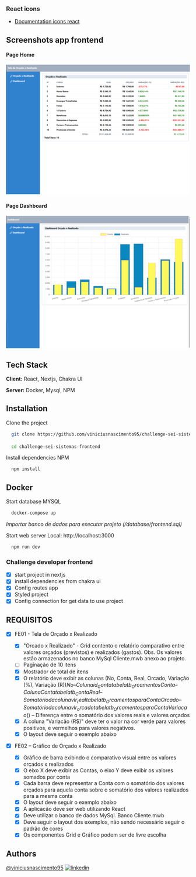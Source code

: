 ### React icons

- [Documentation icons react](https://react-icons.github.io/react-icons)

## Screenshots app frontend

#### Page Home

![Screenshot](./screenshots/1.orcVsreal.png)

#### Page Dashboard

![Screenshot](./screenshots/2.dashboard.png)

## Tech Stack

**Client:** React, Nextjs, Chakra UI

**Server:** Docker, Mysql, NPM

## Installation

Clone the project

```bash
  git clone https://github.com/viniciusnascimento95/challenge-sei-sistemas-frontend.git

  cd challenge-sei-sistemas-frontend
```

Install dependencies NPM

```bash
  npm install
```

## Docker

Start database MYSQL

```bash
  docker-compose up
```

_Importar banco de dados para executar projeto (/database/frontend.sql)_

Start web server Local: http://localhost:3000

```bash
  npm run dev
```

### Challenge developer frontend

- [x] start project in nextjs
- [x] install dependencies from chakra ui
- [x] Config routes app
- [x] Styled project
- [x] Config connection for get data to use project

## REQUISITOS

- [x] FE01 - Tela de Orçado x Realizado

  - [x] "Orcado x Realizado" - Grid contento o relatório comparativo entre valores orçados (previstos) e realizados (gastos). Obs. Os valores estão armazenados no banco MySql Cliente.mwb anexo ao projeto.
  - [ ] Paginação de 10 itens
  - [x] Mostrador de total de itens
  - [x] O relatório deve exibir as colunas (No, Conta, Real, Orcado, Variação (%), Variação (R$)) No – Coluna id_Conta tabela tb_Orcamentos Conta – Coluna Conta tabela tb_Conta Real – Somatório da coluna vlr_real tabela tb_Orcamentos para Conta  Orcado – Somatório da coluna vlr_orcado tabela tb_Orcamentos para Conta  Variacao (%) – Porcentagem da diferença entre o somatório dos valores reais e valores orçados Variacão (R$) – Diferença entre o somatório dos valores reais e valores orçados
  - [x] A coluna "Variacão (R$)" deve ter o valor na cor verde para valores positivos, e vermelhos para valores negativos.
  - [x] O layout deve seguir o exemplo abaixo

- [x] FE02 – Gráfico de Orçado x Realizado
  - [x] Gráfico de barra exibindo o comparativo visual entre os valores orçados x realizados
  - [x] O eixo X deve exibir as Contas, o eixo Y deve exibir os valores somados por conta
  - [x] Cada barra deve representar a Conta com o somatório dos valores orçados para aquela conta sobre o somatório dos valores realizados para a mesma conta
  - [x] O layout deve seguir o exemplo abaixo
  - [x] A aplicacão deve ser web utilizando React
  - [x] Deve utilizar o banco de dados MySql. Banco Cliente.mwb
  - [x] Deve seguir o layout dos exemplos, não sendo necessário seguir o padrão de cores
  - [x] Os componentes Grid e Gráfico podem ser de livre escolha

## Authors

[@viniciusnascimento95](https://www.github.com/viniciusnascimento95)
[![linkedin](https://img.shields.io/badge/linkedin-0A66C2?style=for-the-badge&logo=linkedin&logoColor=white)](https://www.linkedin.com/in/vin%C3%ADcius-nascimento-027507159/)
